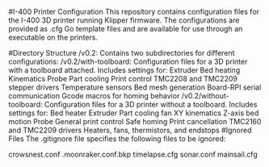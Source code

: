 #I-400 Printer Configuration
This repository contains configuration files for the I-400 3D printer running Klipper firmware. The configurations are provided as .cfg Go template files and are available for use through an executable on the printers.

#Directory Structure
/v0.2: Contains two subdirectories for different configurations:
/v0.2/with-toolboard: Configuration files for a 3D printer with a toolboard attached. Includes settings for:
Extruder
Bed heating
Kinematics
Probe
Part cooling
Print control
TMC2208 and TMC2209 stepper drivers
Temperature sensors
Bed mesh generation
Board-RPI serial communication
Gcode macros for homing behavior
/v0.2/without-toolboard: Configuration files for a 3D printer without a toolboard. Includes settings for:
Bed heater
Extruder
Part cooling fan
XY kinematics
Z-axis bed motion
Probe
General print control
Safe homing
Print cancellation
TMC2160 and TMC2209 drivers
Heaters, fans, thermistors, and endstops
#Ignored Files
The .gitignore file specifies the following files to be ignored:

crowsnest.conf
.moonraker.conf.bkp
timelapse.cfg
sonar.conf
mainsail.cfg
